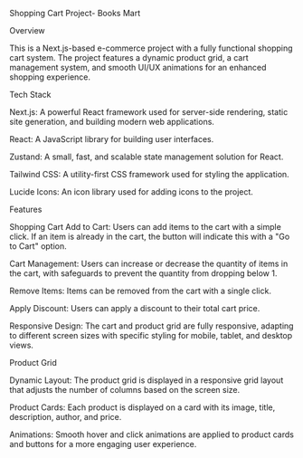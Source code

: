Shopping Cart Project- Books Mart

Overview

This is a Next.js-based e-commerce project with a fully functional shopping cart system. The project features a dynamic product grid, a cart management system, and smooth UI/UX animations for an enhanced shopping experience.


Tech Stack

Next.js: A powerful React framework used for server-side rendering, static site generation, and building modern web applications.

React: A JavaScript library for building user interfaces.

Zustand: A small, fast, and scalable state management solution for React.

Tailwind CSS: A utility-first CSS framework used for styling the application.

Lucide Icons: An icon library used for adding icons to the project.


Features

Shopping Cart
Add to Cart: Users can add items to the cart with a simple click. If an item is already in the cart, the button will indicate this with a "Go to Cart" option.

Cart Management: Users can increase or decrease the quantity of items in the cart, with safeguards to prevent the quantity from dropping below 1.

Remove Items: Items can be removed from the cart with a single click.

Apply Discount: Users can apply a discount to their total cart price.

Responsive Design: The cart and product grid are fully responsive, adapting to different screen sizes with specific styling for mobile, tablet, and desktop views.


Product Grid

Dynamic Layout: The product grid is displayed in a responsive grid layout that adjusts the number of columns based on the screen size.

Product Cards: Each product is displayed on a card with its image, title, description, author, and price.

Animations: Smooth hover and click animations are applied to product cards and buttons for a more engaging user experience.

